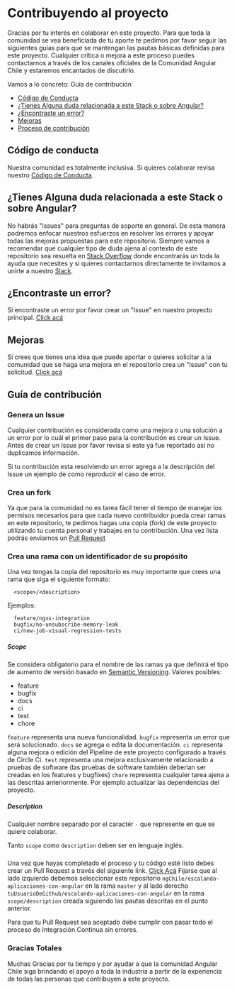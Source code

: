 # Contribuyendo al proyecto

Gracias por tu interés en colaborar en este proyecto. Para que toda la comunidad se vea beneficiada de tu aporte te pedimos por favor seguir las siguientes guías para que se mantengan las pautas básicas definidas para este proyecto. Cualquier crítica o mejora a este proceso puedes contactarnos a través de los canales oficiales de la Comunidad Angular Chile y estaremos encantados de discutirlo.

Vamos a lo concreto: Guía de contribución

 - [Código de Conducta](#coc)
 - [¿Tienes Alguna duda relacionada a este Stack o sobre Angular?](#question)
 - [¿Encontraste un error?](#issue)
 - [Mejoras](#feature)
 - [Proceso de contribución](#submit)

## <a name="coc"></a> Código de conducta
Nuestra comunidad es totalmente inclusiva. Si quieres colaborar revisa nuestro [Código de Conducta](https://github.com/ngChile/code_of_conduct).

## <a name="question"></a> ¿Tienes Alguna duda relacionada a este Stack o sobre Angular?
No habrás "issues" para preguntas de soporte en general. De esta manera podremos enfocar nuestros esfuerzos en resolver los errores y apoyar todas las mejoras propuestas para este repositorio.
Siempre vamos a recomendar que cualquier tipo de duda ajena al contexto de este repositorio sea resuelta en [Stack Overflow](https://stackoverflow.com/questions/tagged/angular) donde encontrarás un toda la ayuda que necesites y si quieres contactarnos directamente te invitamos a unirte a nuestro [Slack](https://angular-chile.slack.com).


## <a name="issue"></a> ¿Encontraste un error?
Si encontraste un error por favor crear un "Issue" en nuestro proyecto principal. [Click acá](https://github.com/ngChile/escalando-aplicaciones-con-angular/issues/new)

## <a name="feature"></a> Mejoras
Si crees que tienes una idea que puede aportar o quieres solicitar a la comunidad que se haga una mejora en el repositorio crea un "Issue" con tu solicitud.
[Click acá](https://github.com/ngChile/escalando-aplicaciones-con-angular/issues/new)

## <a name="submit"></a> Guía de contribución

### <a name="submit-issue"></a> Genera un Issue

Cualquier contribución es considerada como una mejora o una solución a un error por lo cuál el primer paso para la contribución es crear un Issue.
Antes de crear un Issue por favor revisa si este ya fue reportado así no duplicamos información.

Si tu contribución esta resolviendo un error agrega a la descripción del Issue un ejemplo de como reproducir el caso de error.

### <a name="create-fork"></a> Crea un fork

Ya que para la comunidad no es tarea fácil tener el tiempo de manejar los permisos necesarios para que cada nuevo contribuidor pueda crear ramas en este repositorio, te pedimos hagas una copia (fork) de este proyecto utilizando tu cuenta personal y trabajes en tu contribución. Una vez lista podrás enviarnos un [Pull Request](#pull-request)


### <a name="create-branch"></a> Crea una rama con un identificador de su propósito

Una vez tengas la copia del repositorio es muy importante que crees una rama que siga el siguiente formato:

```
  <scope>/<description>
```

Ejemplos:

```
  feature/ngxs-integration
  bugfix/no-unsubscribe-memory-leak
  ci/new-job-visual-regression-tests
```

##### Scope
Se considera obligatorio para el nombre de las ramas ya que definirá el tipo de aumento de versión basado en [Semantic Versioning](https://semver.org/). 
Valores posibles:
  - feature
  - bugfix
  - docs
  - ci
  - test
  - chore

`feature` representa una nueva funcionalidad.
`bugfix` representa un error que será solucionado.
`docs` se agrega o edita la documentación.
`ci` representa alguna mejora o edición del Pipeline de este proyecto configurado a través de Circle Ci.
`test` representa una mejora exclusivamente relacionado a pruebas de software (las pruebas de software también deberían ser creadas en los features y bugfixes)
`chore` representa cualquier tarea ajena a las descritas anteriormente. Por ejemplo actualizar las dependencias del proyecto.

##### Description

Cualquier nombre separado por el caractér `-` que represente en que se quiere colaborar.

Tanto `scope` como `description` deben ser en lenguaje inglés.
 
### <a name="pull-request"></a> 

Una vez que hayas completado el proceso y tu código esté listo debes crear un Pull Request a través del siguiente link. [Click Acá](https://github.com/ngChile/escalando-aplicaciones-con-angular/compare)
Fijarse que al lado izquierdo debemos seleccionar este repositorio `ngChile/escalando-aplicaciones-con-angular` en la rama `master` y al lado derecho `tuUsuarioDeGithub/escalando-aplicaciones-con-angular` en la rama `scope/description` creada siguiendo las pautas descritas en el punto anterior.

Para que tu Pull Request sea aceptado debe cumplir con pasar todo el proceso de Integración Continua sin errores.

### Gracias Totales

Muchas Gracias por tu tiempo y por ayudar a que la comunidad Angular Chile siga brindando el apoyo a toda la industria a partir de la experiencia de todas las personas que contribuyen a este proyecto.

